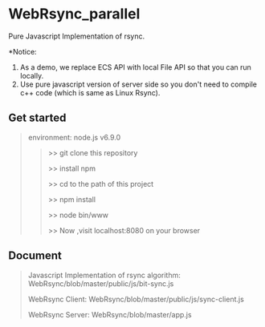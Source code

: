 # WebRsync_parallel

Pure Javascript Implementation of rsync.

*Notice: 

1. As a demo, we replace ECS API with local File API so that you can run locally.
2. Use pure javascript version of server side so you don't need to compile c++ code (which is same as Linux Rsync).

## Get started
> environment: node.js v6.9.0
>> \>\> git clone this repository
>> 
>> \>\> install npm
>> 
>> \>\> cd to the path of this project
>> 
>> \>\> npm install
>> 
>> \>\> node bin/www
>> 
>> \>\> Now ,visit localhost:8080 on your browser

## Document
> Javascript Implementation of rsync algorithm: WebRsync/blob/master/public/js/bit-sync.js
> 
> WebRsync Client: WebRsync/blob/master/public/js/sync-client.js
> 
> WebRsync Server: WebRsync/blob/master/app.js
